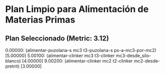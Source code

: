 # Plan Limpio para Alimentación de Materias Primas

## Plan Seleccionado (Metric: 3.12)

0.00000: (alimentar-puzolana-s mc3 t3-puzolana-s ps-a-mc3-por-mc2) [5.00000]
5.00100: (alimentar-clinker mc3 t3-clinker mc3-desde_silo-blanco) [4.00000]
9.00200: (alimentar-clinker mc2 t2-clinker mc2-desde-pretrit) [3.00000]